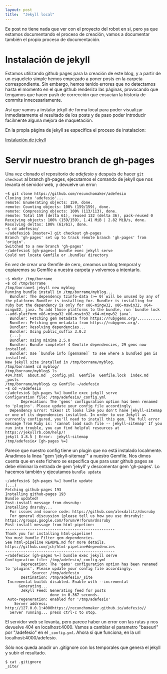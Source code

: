 ```yaml
---
layout: post
title:  "Jekyll local"
---
```

Ee post no tiene nada que ver con el proyecto del robot en si, pero ya que estamos
documentando el proceso de creación, vamos a documentar también el propio proceso
de documentación.

# Instalación de jekyll

Estamos utilizando github pages para la creación de este blog, y a partir de un
esqueleto simple hemos empezado a poner posts en la carpeta correspondiente. Sin
embargo, hemos tenido errores que no detectamos hasta el momento en el que github
renderiza las páginas, provocando que tengamos que hacer push de corrección
que ensucian la historia de commits innecesariamente.

Así que vamos a instalar jekyll de forma local para poder visualizar inmediatamente
el resultado de los posts y de paso poder introducir facilmente alguna mejora de maquetación.

En la propia página de jekyll se especifica el proceso de instalacion:

[Instalación de jekyll](https://jekyllrb.com/docs/installation/ubuntu/)

# Servir nuestro branch de gh-pages

Una vez clonado el repositorio de _adefesio_ y después de hacer `git checkout` al branch
gh-pages, ejecutamos el comando de jekyll que nos levanta el servidor web, y devuelve
un error:
```
~$ git clone https://github.com/recunchomaker/adefesio
Cloning into 'adefesio'...
remote: Enumerating objects: 159, done.
remote: Counting objects: 100% (159/159), done.
remote: Compressing objects: 100% (113/113), done.
remote: Total 159 (delta 61), reused 132 (delta 36), pack-reused 0
Receiving objects: 100% (159/159), 1.41 MiB | 2.82 MiB/s, done.
Resolving deltas: 100% (61/61), done.
~$ cd adefesio/
~/adefesio$ [master=] git checkout gh-pages 
Branch 'gh-pages' set up to track remote branch 'gh-pages' from 'origin'.
Switched to a new branch 'gh-pages'
~/adefesio$ [gh-pages=] bundle exec jekyll serve
Could not locate Gemfile or .bundle/ directory
```

En vez de crear una Gemfile de cero, creamos un blog temporal y copiaremos
su Gemfile a nuestra carpeta y volvemos a intentarlo.

```
~$ mkdir /tmp/borrame
~$ cd /tmp/borrame
/tmp/borrame$ jekyll new myblog
Running bundle install in /tmp/borrame/myblog...
  Bundler: The dependency tzinfo-data (>= 0) will be unused by any of the platforms Bundler is installing for. Bundler is installing for ruby but the dependency is only for x86-mingw32, x86-mswin32, x64-mingw32, java. To add those platforms to the bundle, run `bundle lock --add-platform x86-mingw32 x86-mswin32 x64-mingw32 java`.
  Bundler: Fetching gem metadata from https://rubygems.org/...........
  Bundler: Fetching gem metadata from https://rubygems.org/.
  Bundler: Resolving dependencies...
  Bundler: Using public_suffix 3.0.3
  (...)
  Bundler: Using minima 2.5.0
  Bundler: Bundle complete! 4 Gemfile dependencies, 29 gems now installed.
  Bundler: Use `bundle info [gemname]` to see where a bundled gem is installed.
New jekyll site installed in /tmp/borrame/myblog.
/tmp/borrame$ cd myblog/
/tmp/borrame/myblog$ ls
404.html  about.md  _config.yml  Gemfile  Gemfile.lock  index.md  _posts
/tmp/borrame/myblog$ cp Gemfile ~/adefesio
~$ cd ~/adefesio
~/adefesio$ [gh-pages %=] bundle exec jekyll serve
Configuration file: /tmp/adefesio/_config.yml
       Deprecation: The 'gems' configuration option has been renamed to 'plugins'. Please update your config file accordingly.
  Dependency Error: Yikes! It looks like you don't have jekyll-sitemap or one of its dependencies installed. In order to use Jekyll as currently configured, you'll need to install this gem. The full error message from Ruby is: 'cannot load such file -- jekyll-sitemap' If you run into trouble, you can find helpful resources at https://jekyllrb.com/help/! 
jekyll 3.8.5 | Error:  jekyll-sitemap
/tmp/adefesio✗ [gh-pages %=] 
```

Parece que nuestro config tiene un plugin que no está instalado localmente. Anadimos la linea "gem 'jekyll-sitemap'" a nuestro Gemfile. Nos dimos cuenta que en este fichero se especifica que para usar github pages se debe eliminar la entrada de gem 'jekyll' y descomentar gem 'gh-pages'. Lo hacemos también y ejecutamos `bundle update`

```
~/adefesio$ [gh-pages %=] bundle update
(...)
Fetching github-pages 193
Installing github-pages 193
Bundle updated!
Post-install message from dnsruby:
Installing dnsruby...
  For issues and source code: https://github.com/alexdalitz/dnsruby
  For general discussion (please tell us how you use dnsruby): https://groups.google.com/forum/#!forum/dnsruby
Post-install message from html-pipeline:
-------------------------------------------------
Thank you for installing html-pipeline!
You must bundle Filter gem dependencies.
See html-pipeline README.md for more details.
https://github.com/jch/html-pipeline#dependencies
-------------------------------------------------
~/adefesio✗ [gh-pages %=] bundle exec jekyll serve
Configuration file: /tmp/adefesio/_config.yml
       Deprecation: The 'gems' configuration option has been renamed to 'plugins'. Please update your config file accordingly.
            Source: /tmp/adefesio
       Destination: /tmp/adefesio/_site
 Incremental build: disabled. Enable with --incremental
      Generating... 
       Jekyll Feed: Generating feed for posts
                    done in 0.367 seconds.
 Auto-regeneration: enabled for '/tmp/adefesio'
    Server address: http://127.0.0.1:4000https://recunchomaker.github.io/adefesio//
  Server running... press ctrl-c to stop.
```

El servidor web se levanta, pero parece haber un error con las rutas y nos devuelve 404 en localhost:4000. Vamos a cambiar
el parametro "baseurl" por "/adefesio" en el `_config.yml`. Ahora sí que funciona, en la url localhost:4000/adefesio.

Sólo nos queda anadir un .gitignore con los temporales que genera el jekyll y subir el resultado.
```
$ cat .gitignore
_site/
```


